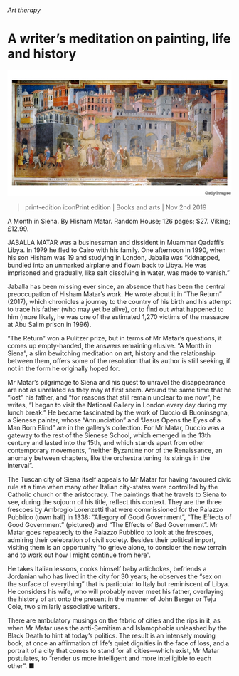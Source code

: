 ###### Art therapy

# A writer’s meditation on painting, life and history 

![image](images/20191102_BKP006_0.jpg) 

> print-edition iconPrint edition | Books and arts | Nov 2nd 2019 

A Month in Siena. By Hisham Matar. Random House; 126 pages; $27. Viking; £12.99. 

JABALLA MATAR was a businessman and dissident in Muammar Qadaffi’s Libya. In 1979 he fled to Cairo with his family. One afternoon in 1990, when his son Hisham was 19 and studying in London, Jaballa was “kidnapped, bundled into an unmarked airplane and flown back to Libya. He was imprisoned and gradually, like salt dissolving in water, was made to vanish.” 

Jaballa has been missing ever since, an absence that has been the central preoccupation of Hisham Matar’s work. He wrote about it in “The Return” (2017), which chronicles a journey to the country of his birth and his attempt to trace his father (who may yet be alive), or to find out what happened to him (more likely, he was one of the estimated 1,270 victims of the massacre at Abu Salim prison in 1996). 

“The Return” won a Pulitzer prize, but in terms of Mr Matar’s questions, it comes up empty-handed, the answers remaining elusive. “A Month in Siena”, a slim bewitching meditation on art, history and the relationship between them, offers some of the resolution that its author is still seeking, if not in the form he originally hoped for. 

Mr Matar’s pilgrimage to Siena and his quest to unravel the disappearance are not as unrelated as they may at first seem. Around the same time that he “lost” his father, and “for reasons that still remain unclear to me now”, he writes, “I began to visit the National Gallery in London every day during my lunch break.” He became fascinated by the work of Duccio di Buoninsegna, a Sienese painter, whose “Annunciation” and “Jesus Opens the Eyes of a Man Born Blind” are in the gallery’s collection. For Mr Matar, Duccio was a gateway to the rest of the Sienese School, which emerged in the 13th century and lasted into the 15th, and which stands apart from other contemporary movements, “neither Byzantine nor of the Renaissance, an anomaly between chapters, like the orchestra tuning its strings in the interval”. 

The Tuscan city of Siena itself appeals to Mr Matar for having favoured civic rule at a time when many other Italian city-states were controlled by the Catholic church or the aristocracy. The paintings that he travels to Siena to see, during the sojourn of his title, reflect this context. They are the three frescoes by Ambrogio Lorenzetti that were commissioned for the Palazzo Pubblico (town hall) in 1338: “Allegory of Good Government”, “The Effects of Good Government” (pictured) and “The Effects of Bad Government”. Mr Matar goes repeatedly to the Palazzo Pubblico to look at the frescoes, admiring their celebration of civil society. Besides their political import, visiting them is an opportunity “to grieve alone, to consider the new terrain and to work out how I might continue from here”. 

He takes Italian lessons, cooks himself baby artichokes, befriends a Jordanian who has lived in the city for 30 years; he observes the “sex on the surface of everything” that is particular to Italy but reminiscent of Libya. He considers his wife, who will probably never meet his father, overlaying the history of art onto the present in the manner of John Berger or Teju Cole, two similarly associative writers. 

There are ambulatory musings on the fabric of cities and the rips in it, as when Mr Matar uses the anti-Semitism and Islamophobia unleashed by the Black Death to hint at today’s politics. The result is an intensely moving book, at once an affirmation of life’s quiet dignities in the face of loss, and a portrait of a city that comes to stand for all cities—which exist, Mr Matar postulates, to “render us more intelligent and more intelligible to each other”. ■ 

